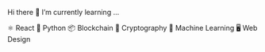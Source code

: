 Hi there 👋
I’m currently learning ...

⚛️ React
🐍 Python
📦 Blockchain
🔐 Cryptography
🧩 Machine Learning
🖥 Web Design
